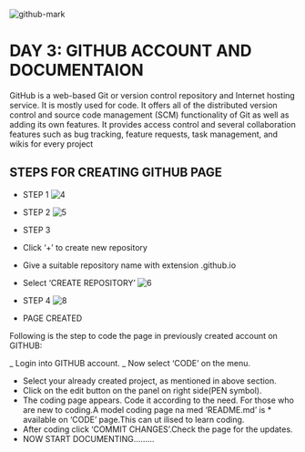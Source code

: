 ![github-mark](https://user-images.githubusercontent.com/32665041/31854341-63eccf6c-b64c-11e7-92dd-8caa83ce2b61.png)
# DAY 3: GITHUB ACCOUNT AND DOCUMENTAION

GitHub is a web-based Git or version control repository and Internet hosting service. It is mostly used for code. It offers all of the distributed version control and source code management (SCM) functionality of Git as well as adding its own features. It provides access control and several collaboration features such as bug tracking, feature requests, task management, and wikis for every project

## STEPS FOR CREATING GITHUB PAGE

* STEP 1
![4](https://user-images.githubusercontent.com/32665041/31854391-1e984e5e-b64d-11e7-8b93-b9cde826b094.png)

* STEP 2
![5](https://user-images.githubusercontent.com/32665041/31854458-9e080c6e-b64e-11e7-92d7-3aadb26bd85e.png)

* STEP 3

* Click ‘+’ to create new repository
* Give a suitable repository name with extension .github.io
* Select ‘CREATE REPOSITORY’
![6](https://user-images.githubusercontent.com/32665041/31854459-9e6ab62a-b64e-11e7-917b-c631183cfe18.png)

* STEP 4
![8](https://user-images.githubusercontent.com/32665041/31854461-9ee83e06-b64e-11e7-873b-062abac4fe6a.png)

* PAGE CREATED 


Following is the step to code the page in previously created account on GITHUB:

_ Login into GITHUB account. _ Now select ‘CODE’ on the menu.

* Select your already created project, as mentioned in above section.
* Click on the edit button on the panel on right side(PEN symbol).
* The coding page appears. Code it according to the need. For those who are new to coding.A model coding page na med ‘README.md’ is * available on ‘CODE’ page.This can ut ilised to learn coding.
* After coding click ‘COMMIT CHANGES’.Check the page for the updates.
* NOW START DOCUMENTING………
